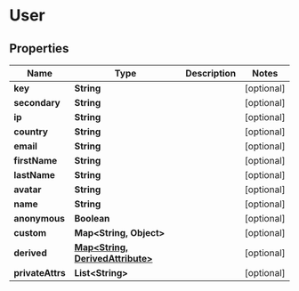 

# User


## Properties

Name | Type | Description | Notes
------------ | ------------- | ------------- | -------------
**key** | **String** |  |  [optional]
**secondary** | **String** |  |  [optional]
**ip** | **String** |  |  [optional]
**country** | **String** |  |  [optional]
**email** | **String** |  |  [optional]
**firstName** | **String** |  |  [optional]
**lastName** | **String** |  |  [optional]
**avatar** | **String** |  |  [optional]
**name** | **String** |  |  [optional]
**anonymous** | **Boolean** |  |  [optional]
**custom** | **Map&lt;String, Object&gt;** |  |  [optional]
**derived** | [**Map&lt;String, DerivedAttribute&gt;**](DerivedAttribute.md) |  |  [optional]
**privateAttrs** | **List&lt;String&gt;** |  |  [optional]



